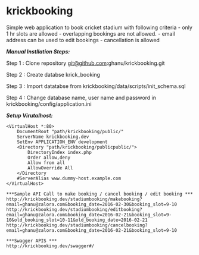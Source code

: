 # krickbooking

Simple web application to book cricket stadium with following criteria
    -  only 1 hr slots are allowed
    -  overlapping bookings are not allowed. 
    -  email address can be used to edit bookings
    -  cancellation is allowed
    

***Manual Instllation Steps:***

Step 1 : Clone repository git@github.com:ghanu/krickbooking.git

Step 2 : Create databse krick_booking

Step 3 : Import datatabse from krickbooking/data/scripts/init_schema.sql

Step 4 : Change database name, user name and password in krickbooking/config/application.ini


***Setup Virutalhost:***

```
<VirtualHost *:80>
    DocumentRoot "path/krickbooking/public/"
    ServerName krickbooking.dev
    SetEnv APPLICATION_ENV development
    <Directory "path/krickbooking/publicpublic/">
        DirectoryIndex index.php
        Order allow,deny
        Allow from all
        AllowOverride All
    </Directory
    #ServerAlias www.dummy-host.example.com
</VirtualHost>
```

```
***Sample API Call to make booking / cancel booking / edit booking ***
http://krickbooking.dev/stadiumbooking/makebooking?email=ghanu@zalora.com&booking_date=2016-02-30&booking_slot=9-10
http://krickbooking.dev/stadiumbooking/editbooking?email=ghanu@zalora.com&booking_date=2016-02-21&booking_slot=9-10&old_booking_slot=10-11&old_booking_date=2016-02-21
http://krickbooking.dev/stadiumbooking/cancelbooking?email=ghanu@zalora.com&booking_date=2016-02-21&booking_slot=9-10
```

```
***Swagger APIS ***
http://krickbooking.dev/swagger#/

```



